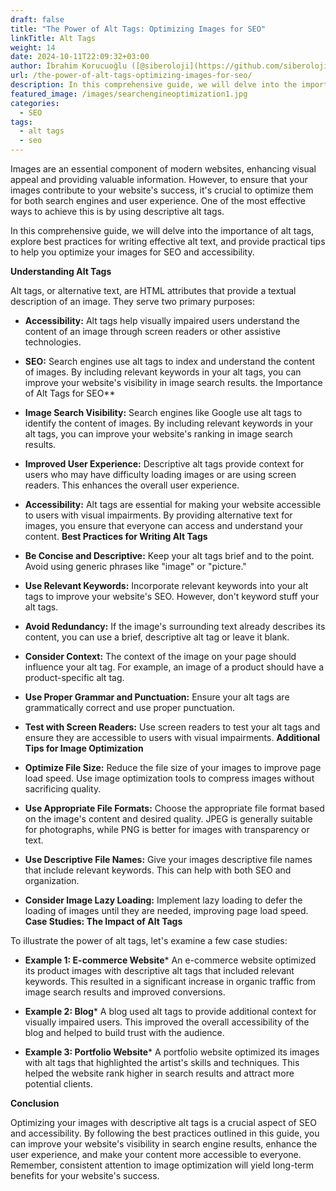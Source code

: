 ```yaml
---
draft: false
title: "The Power of Alt Tags: Optimizing Images for SEO"
linkTitle: Alt Tags
weight: 14
date: 2024-10-11T22:09:32+03:00
author: İbrahim Korucuoğlu ([@siberoloji](https://github.com/siberoloji))
url: /the-power-of-alt-tags-optimizing-images-for-seo/
description: In this comprehensive guide, we will delve into the importance of alt tags, explore best practices for writing effective alt text, and provide practical tips to help you optimize your images for SEO and accessibility.
featured_image: /images/searchengineoptimization1.jpg
categories:
  - SEO
tags:
  - alt tags
  - seo
---
```

Images are an essential component of modern websites, enhancing visual appeal and providing valuable information. However, to ensure that your images contribute to your website's success, it's crucial to optimize them for both search engines and user experience. One of the most effective ways to achieve this is by using descriptive alt tags.

In this comprehensive guide, we will delve into the importance of alt tags, explore best practices for writing effective alt text, and provide practical tips to help you optimize your images for SEO and accessibility.

**Understanding Alt Tags**

Alt tags, or alternative text, are HTML attributes that provide a textual description of an image. They serve two primary purposes:
* **Accessibility:** Alt tags help visually impaired users understand the content of an image through screen readers or other assistive technologies.

* **SEO:** Search engines use alt tags to index and understand the content of images. By including relevant keywords in your alt tags, you can improve your website's visibility in image search results.
the Importance of Alt Tags for SEO**
* **Image Search Visibility:** Search engines like Google use alt tags to identify the content of images. By including relevant keywords in your alt tags, you can improve your website's ranking in image search results.

* **Improved User Experience:** Descriptive alt tags provide context for users who may have difficulty loading images or are using screen readers. This enhances the overall user experience.

* **Accessibility:** Alt tags are essential for making your website accessible to users with visual impairments. By providing alternative text for images, you ensure that everyone can access and understand your content.
**Best Practices for Writing Alt Tags**
* **Be Concise and Descriptive:** Keep your alt tags brief and to the point. Avoid using generic phrases like "image" or "picture."

* **Use Relevant Keywords:** Incorporate relevant keywords into your alt tags to improve your website's SEO. However, don't keyword stuff your alt tags.

* **Avoid Redundancy:** If the image's surrounding text already describes its content, you can use a brief, descriptive alt tag or leave it blank.

* **Consider Context:** The context of the image on your page should influence your alt tag. For example, an image of a product should have a product-specific alt tag.

* **Use Proper Grammar and Punctuation:** Ensure your alt tags are grammatically correct and use proper punctuation.

* **Test with Screen Readers:** Use screen readers to test your alt tags and ensure they are accessible to users with visual impairments.
**Additional Tips for Image Optimization**
* **Optimize File Size:** Reduce the file size of your images to improve page load speed. Use image optimization tools to compress images without sacrificing quality.

* **Use Appropriate File Formats:** Choose the appropriate file format based on the image's content and desired quality. JPEG is generally suitable for photographs, while PNG is better for images with transparency or text.

* **Use Descriptive File Names:** Give your images descriptive file names that include relevant keywords. This can help with both SEO and organization.

* **Consider Image Lazy Loading:** Implement lazy loading to defer the loading of images until they are needed, improving page load speed.
**Case Studies: The Impact of Alt Tags**

To illustrate the power of alt tags, let's examine a few case studies:
* **Example 1: E-commerce Website*** An e-commerce website optimized its product images with descriptive alt tags that included relevant keywords. This resulted in a significant increase in organic traffic from image search results and improved conversions.

* **Example 2: Blog*** A blog used alt tags to provide additional context for visually impaired users. This improved the overall accessibility of the blog and helped to build trust with the audience.

* **Example 3: Portfolio Website*** A portfolio website optimized its images with alt tags that highlighted the artist's skills and techniques. This helped the website rank higher in search results and attract more potential clients.

**Conclusion**

Optimizing your images with descriptive alt tags is a crucial aspect of SEO and accessibility. By following the best practices outlined in this guide, you can improve your website's visibility in search engine results, enhance the user experience, and make your content more accessible to everyone. Remember, consistent attention to image optimization will yield long-term benefits for your website's success.
